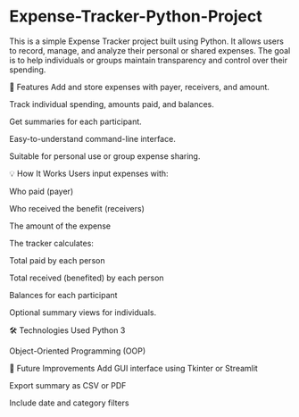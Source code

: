# Expense-Tracker-Python-Project
This is a simple Expense Tracker project built using Python. It allows users to record, manage, and analyze their personal or shared expenses. The goal is to help individuals or groups maintain transparency and control over their spending.

📌 Features
Add and store expenses with payer, receivers, and amount.

Track individual spending, amounts paid, and balances.

Get summaries for each participant.

Easy-to-understand command-line interface.

Suitable for personal use or group expense sharing.

💡 How It Works
Users input expenses with:

Who paid (payer)

Who received the benefit (receivers)

The amount of the expense

The tracker calculates:

Total paid by each person

Total received (benefited) by each person

Balances for each participant

Optional summary views for individuals.

🛠️ Technologies Used
Python 3

Object-Oriented Programming (OOP)

📌 Future Improvements
Add GUI interface using Tkinter or Streamlit

Export summary as CSV or PDF

Include date and category filters
